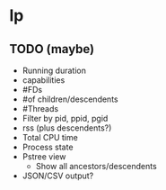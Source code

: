 # lp

## TODO (maybe)

* Running duration
* capabilities
* #FDs
* #of children/descendents
* #Threads
* Filter by pid, ppid, pgid
* rss (plus descendents?)
* Total CPU time
* Process state
* Pstree view
  - Show all ancestors/descendents
* JSON/CSV output?
